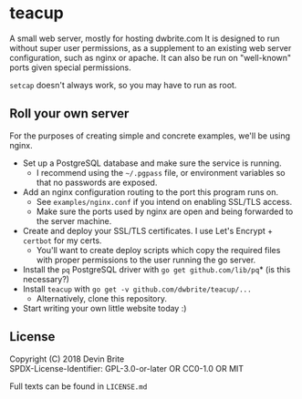 # teacup
A small web server, mostly for hosting dwbrite.com
It is designed to run without super user permissions, 
as a supplement to an existing web server configuration, such as nginx or apache.
It can also be run on "well-known" ports given special permissions.

`setcap` doesn't always work, so you may have to run as root.

## Roll your own server
For the purposes of creating simple and concrete examples, we'll be using nginx.

* Set up a PostgreSQL database and make sure the service is running.
  * I recommend using the `~/.pgpass` file, or environment variables so that no passwords are exposed.
* Add an nginx configuration routing to the port this program runs on.
  * See `examples/nginx.conf` if you intend on enabling SSL/TLS access.
  * Make sure the ports used by nginx are open and being forwarded to the server machine.
* Create and deploy your SSL/TLS certificates. I use Let's Encrypt + `certbot` for my certs.
  * You'll want to create deploy scripts which copy the required files with proper permissions 
  to the user running the go server.
* Install the `pq` PostgreSQL driver with `go get github.com/lib/pq`* (is this necessary?)
* Install `teacup` with `go get -v github.com/dwbrite/teacup/...`
  * Alternatively, clone this repository.
* Start writing your own little website today :)

## License
Copyright (C) 2018 Devin Brite  
SPDX-License-Identifier: GPL-3.0-or-later OR  CC0-1.0 OR MIT

Full texts can be found in `LICENSE.md`